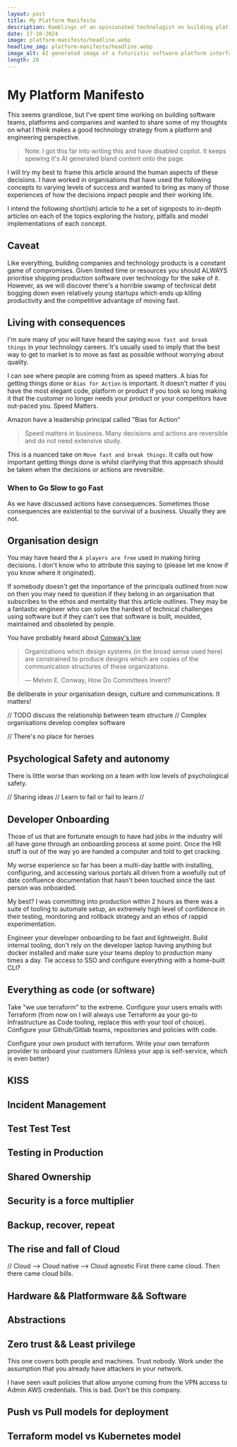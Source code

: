 ```yaml
---
layout: post
title: My Platform Manifesto
description: Ramblings of an opinionated technologist on building platforms and engineering organisations
date: 17-10-2024
image: platform-manifesto/headline.webp
headline_img: platform-manifesto/headline.webp
image_alt: AI generated image of a futuristic software platform interface, designed with sleek and modern elements like data charts, colorful graphs, and cloud computing icons.
length: 20
---
```


# My Platform Manifesto

This seems grandiose, but I've spent time working on building software teams, platforms and companies and wanted to 
share some of my thoughts on what I think makes a good technology strategy from a platform and engineering perspective.

> Note: I got this far into writing this and have disabled copilot. It keeps spewing it's AI generated bland content 
> onto the page.

I will try my best to frame this article around the human aspects of these decisions. I have worked in organisations 
that have used the following concepts to varying levels of success and wanted to bring as many of those experiences 
of how the decisions impact people and their working life.

I intend the following short(ish) article to he a set of signposts to in-depth articles on each of the topics 
exploring the history, pitfalls and model implementations of each concept.

## Caveat

Like everything, building companies and technology products is a constant game of compromises. Given limited time or 
resources you should ALWAYS prioritise shipping production software over technology for the sake of it. However, as 
we will discover there's a horrible swamp of technical debt bogging down even relatively young startups which ends 
up killing productivity and the competitive advantage of moving fast.

## Living with consequences

I'm sure many of you will have heard the saying `move fast and break things` in your technology careers. It's 
usually used to imply that the best way to get to market is to move as fast as possible without worrying about quality.

I can see where people are coming from as speed matters. A bias for getting things done or `Bias for Action` is 
important. It doesn't matter if you have the most elegant code, platform or product if you took so long making it 
that the customer no longer needs your product or your competitors have out-paced you. Speed Matters.

Amazon have a leadership principal called "Bias for Action"

> Speed matters in business. Many decisions and actions are reversible and do not need extensive study. 

This is a nuanced take on `Move fast and break things`. It calls out how important getting things done is whilst 
clarifying that this approach should be taken when the decisions or actions are reversible. 

### When to Go Slow to go Fast

As we have discussed actions have consequences. Sometimes those consequences are existential to the survival of a 
business. Usually they are not. 

## Organisation design

You may have heard the `A players are free` used in making hiring decisions. I don't know who to attribute this 
saying to (please let me know if you know where it originated). 

If somebody doesn't get the importance of the principals outlined from now on then you may need to question if they 
belong in an organisation that subscribes to the ethos and mentality that this article outlines. They may be a 
fantastic engineer who can solve the hardest of technical challenges using software but if they can't see that 
software is built, moulded, maintained and obsoleted by people. 

You have probably heard about [Conway's law](https://en.wikipedia.org/wiki/Conway's_law)

> Organizations which design systems (in the broad sense used here) are constrained to produce designs which are 
> copies of the communication structures of these organizations.
>
> — Melvin E. Conway, How Do Committees Invent?

Be deliberate in your organisation design, culture and communications. It matters!

// TODO discuss the relationship between team structure
// Complex organisations develop complex software

// There's no place for heroes 

## Psychological Safety and autonomy

There is little worse than working on a team with low levels of psychological safety. 

// Sharing ideas
// Learn to fail or fail to learn
// 

## Developer Onboarding

Those of us that are fortunate enough to have had jobs in the industry will all have gone through an onboarding 
process at some point. Once the HR stuff is out of the way yo are handed a computer and told to get cracking.

My worse experience so far has been a multi-day battle with installing, configuring, and accessing various 
portals 
all driven from a woefully out of date confluence documentation that hasn't been touched since the last person was 
onboarded. 

My best? I was committing into production within 2 hours as there was a suite of tooling to automate setup, an 
extremely high level of confidence in their testing, monitoring and rollback strategy and an ethos of rappid 
experimentation.

Engineer your developer onboarding to be fast and lightweight. Build internal tooling, don't rely on the developer 
laptop having anything but docker installed and make sure your teams deploy to production many times a day. Tie 
access to SSO and configure everything with a home-built CLI?

## Everything as code (or software)

Take "we use terraform" to the extreme. Configure your users emails with Terraform (from now on I will always use 
Terraform as your go-to Infrastructure as Code tooling, replace this with your tool of choice). Configure your 
Github/Gitlab teams, repositories and policies with code. 

Configure your own product with terraform. Write your own terraform provider to onboard your customers (Unless your 
app is self-service, which is even better)


## KISS

## Incident Management

## Test Test Test

## Testing in Production

## Shared Ownership


## Security is a force multiplier

## Backup, recover, repeat

## The rise and fall of Cloud
// Cloud --> Cloud native --> Cloud agnostic
First there came cloud. Then there came cloud bills.

## Hardware && Platformware && Software

## Abstractions

## Zero trust && Least privilege 
This one covers both people and machines. Trust nobody. Work under the assumption that you already have attackers in 
your network. 

I have seen vault policies that allow anyone coming from the VPN access to Admin AWS credentials. This is bad. Don't 
be this company.

## Push vs Pull models for deployment

## Terraform model vs Kubernetes model
